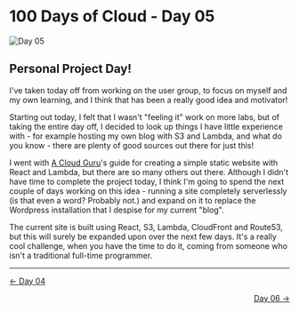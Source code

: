 # 100 Days of Cloud - Day 05
![Day 05](Day05.jpeg)

## Personal Project Day!
I've taken today off from working on the user group, to focus on myself and my own learning, and I think that has been a really good idea and motivator!

Starting out today, I felt that I wasn't "feeling it" work on more labs, but of taking the entire day off, I decided to look up things I have little experience with - for example hosting my own blog with S3 and Lambda, and what do you know - there are plenty of good sources out there for just this!

I went with [A Cloud Guru](https://acloud.guru)'s guide for creating a simple static website with React and Lambda, but there are so many others out there. Although I didn't have time to complete the project today, I think I'm going to spend the next couple of days working on this idea - running a site completely serverlessly (is that even a word? Probably not.) and expand on it to replace the Wordpress installation that I despise for my current "blog".

The current site is built using React, S3, Lambda, CloudFront and Route53, but this will surely be expanded upon over the next few days. It's a really cool challenge, when you have the time to do it, coming from someone who isn't a traditional full-time programmer.

---

<p align="left"><a href="../Day-04">← Day 04</a></p>
<p align="right"><a href="../Day-06">Day 06 →</a></p>
